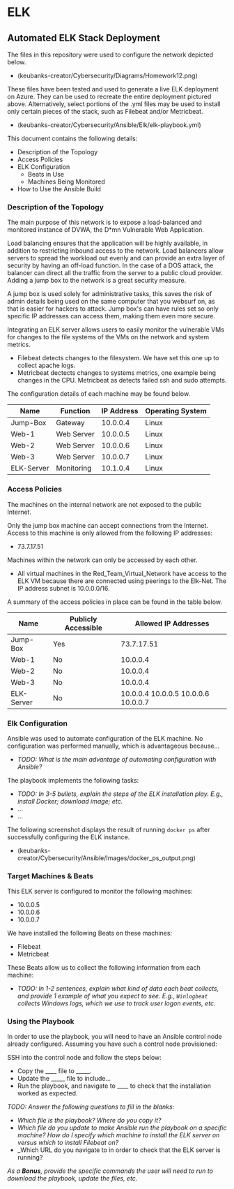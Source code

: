 # ELK

## Automated ELK Stack Deployment

The files in this repository were used to configure the network depicted below.

  - (keubanks-creator/Cybersecurity/Diagrams/Homework12.png)

These files have been tested and used to generate a live ELK deployment on Azure. They can be used to recreate the entire deployment pictured above. Alternatively, select portions of the .yml files may be used to install only certain pieces of the stack, such as Filebeat and/or Metricbeat.

  - (keubanks-creator/Cybersecurity/Ansible/Elk/elk-playbook.yml)

This document contains the following details:
- Description of the Topology
- Access Policies
- ELK Configuration
  - Beats in Use
  - Machines Being Monitored
- How to Use the Ansible Build


### Description of the Topology

The main purpose of this network is to expose a load-balanced and monitored instance of DVWA, the D*mn Vulnerable Web Application.

Load balancing ensures that the application will be highly available, in addition to restricting inbound access to the network.
Load balancers allow servers to spread the workload out evenly and can provide an extra layer of security by having an off-load function. In the case of a DOS attack, the balancer can direct all the traffic from the server to a public cloud provider. Adding a jump box to the network is a great security measure. 

A jump box is used solely for administrative tasks, this saves the risk of admin details being used on the same computer that you websurf on, as that is easier for hackers to attack. Jump box's can have rules set so only specific IP addresses can access them, making them even more secure.  

Integrating an ELK server allows users to easily monitor the vulnerable VMs for changes to the file systems of the VMs on the network and system metrics.
- Filebeat detects changes to the filesystem. We have set this one up to collect apache logs. 
- Metricbeat dectects changes to systems metrics, one example being changes in the CPU. Metricbeat as detects failed ssh and sudo attempts. 

The configuration details of each machine may be found below.

| Name       | Function   | IP Address | Operating System |
|------------|------------|------------|------------------|
| Jump-Box   | Gateway    | 10.0.0.4   | Linux            |
| Web-1      | Web Server | 10.0.0.5   | Linux            |
| Web-2      | Web Server | 10.0.0.6   | Linux            |
| Web-3      | Web Server | 10.0.0.7   | Linux            |
| ELK-Server | Monitoring | 10.1.0.4   | Linux            |

### Access Policies

The machines on the internal network are not exposed to the public Internet. 

Only the jump box machine can accept connections from the Internet. Access to this machine is only allowed from the following IP addresses:
- 73.7.17.51

Machines within the network can only be accessed by each other.
- All virtual machines in the Red_Team_Virtual_Network have access to the ELK VM because there are connected using peerings to the Elk-Net. The IP address subnet is 10.0.0.0/16.

A summary of the access policies in place can be found in the table below.

| Name       | Publicly Accessible | Allowed IP Addresses                 |
|------------|---------------------|--------------------------------------|
| Jump-Box   | Yes                 | 73.7.17.51                           |
| Web-1      | No                  | 10.0.0.4                             |
| Web-2      | No                  | 10.0.0.4                             |
| Web-3      | No                  | 10.0.0.4                             |
| ELK-Server | No                  | 10.0.0.4 10.0.0.5 10.0.0.6 10.0.0.7  | 

### Elk Configuration

Ansible was used to automate configuration of the ELK machine. No configuration was performed manually, which is advantageous because...
- _TODO: What is the main advantage of automating configuration with Ansible?_

The playbook implements the following tasks:
- _TODO: In 3-5 bullets, explain the steps of the ELK installation play. E.g., install Docker; download image; etc._
- ...
- ...

The following screenshot displays the result of running `docker ps` after successfully configuring the ELK instance.

 - (keubanks-creator/Cybersecurity/Ansible/Images/docker_ps_output.png)

### Target Machines & Beats
This ELK server is configured to monitor the following machines:
- 10.0.0.5
- 10.0.0.6
- 10.0.0.7

We have installed the following Beats on these machines:
- Filebeat
- Metricbeat


These Beats allow us to collect the following information from each machine:
- _TODO: In 1-2 sentences, explain what kind of data each beat collects, and provide 1 example of what you expect to see. E.g., `Winlogbeat` collects Windows logs, which we use to track user logon events, etc._

### Using the Playbook
In order to use the playbook, you will need to have an Ansible control node already configured. Assuming you have such a control node provisioned: 

SSH into the control node and follow the steps below:
- Copy the ____ file to _____.
- Update the _____ file to include...
- Run the playbook, and navigate to ____ to check that the installation worked as expected.

_TODO: Answer the following questions to fill in the blanks:_
- _Which file is the playbook? Where do you copy it?_
- _Which file do you update to make Ansible run the playbook on a specific machine? How do I specify which machine to install the ELK server on versus which to install Filebeat on?_
- _Which URL do you navigate to in order to check that the ELK server is running?

_As a **Bonus**, provide the specific commands the user will need to run to download the playbook, update the files, etc._
